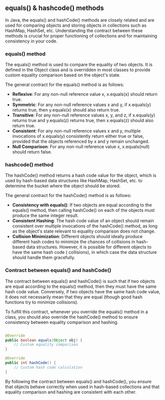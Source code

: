## equals() & hashcode() methods

In Java, the equals() and hashCode() methods are closely related and are used for comparing objects and storing objects
in collections such as HashMap, HashSet, etc. Understanding the contract between these methods is crucial for proper
functioning of collections and for maintaining consistency in your code.

### equals() method

The equals() method is used to compare the equality of two objects. It is defined in the Object class and is overridden
in most classes to provide custom equality comparison based on the object's state.

The general contract for the equals() method is as follows:

- **Reflexive**: For any non-null reference value x, x.equals(x) should return true.
- **Symmetric**: For any non-null reference values x and y, if x.equals(y) returns true, then y.equals(x) should also
  return true.
- **Transitive**: For any non-null reference values x, y, and z, if x.equals(y) returns true and y.equals(z) returns
  true, then x.equals(z) should also return true.
- **Consistent**: For any non-null reference values x and y, multiple invocations of x.equals(y) consistently return
  either true or false, provided that the objects referenced by x and y remain unchanged.
- **Null Comparison**: For any non-null reference value x, x.equals(null) should return false.

### hashcode() method

The hashCode() method returns a hash code value for the object, which is used by hash-based data structures like
HashMap, HashSet, etc. to determine the bucket where the object should be stored.

The general contract for the hashCode() method is as follows:

- **Consistency with equals()**: If two objects are equal according to the equals() method, then calling hashCode() on
  each of the objects must produce the same integer result.
- **Consistent Hashing**: The hash code value of an object should remain consistent over multiple invocations of the
  hashCode() method, as long as the object's state relevant to equality comparison does not change.
- **Collision Minimization**: Different objects should ideally produce different hash codes to minimize the chances of
  collisions in hash-based data structures. However, it is possible for different objects to have the same hash code (
  collisions), in which case the data structure should handle them gracefully.

### Contract between equals() and hashCode()

The contract between equals() and hashCode() is such that if two objects are equal according to the equals() method,
then they must have the same hash code value. Conversely, if two objects have the same hash code value, it does not
necessarily mean that they are equal (though good hash functions try to minimize collisions).

To fulfill this contract, whenever you override the equals() method in a class, you should also override the hashCode()
method to ensure consistency between equality comparison and hashing.

```java

@Override
public boolean equals(Object obj) {
    // Custom equality comparison
}

@Override
public int hashCode() {
    // Custom hash code calculation
}
```

By following the contract between equals() and hashCode(), you ensure that objects behave correctly when used in
hash-based collections and that equality comparison and hashing are consistent with each other.